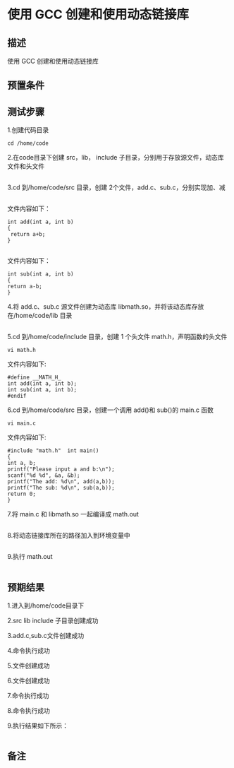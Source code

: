# 使用 GCC 创建和使用动态链接库

## 描述

使用 GCC 创建和使用动态链接库

## 预置条件

## 测试步骤

1.创建代码目录

```mkdir /home/code
cd /home/code
```

2.在code目录下创建 src，lib， include 子目录，分别用于存放源文件，动态库文件和头文件

```mkdir src / mkdir lib / mkidr include
```

3.cd 到/home/code/src 目录，创建 2个文件，add.c、sub.c，分别实现加、减

```vi add.c
```

文件内容如下：

```#include "math.h"  
int add(int a, int b)  
{         
 return a+b;  
} 
```

```vi sub.c
```

文件内容如下：

```#include "math.h"  
int sub(int a, int b)  
{          
return a-b;  
} 
```

4.将 add.c、sub.c 源文件创建为动态库 libmath.so，并将该动态库存放在/home/code/lib 目录

```gcc -fPIC -shared add.c sub.c -o /home/code/lib/libmath.so
```

5.cd 到/home/code/include 目录，创建 1 个头文件 math.h，声明函数的头文件

```cd /home/code/include
vi math.h
```

文件内容如下:

```#ifndef __MATH_H_  
#define __MATH_H_  
int add(int a, int b);  
int sub(int a, int b);  
#endif
```

6.cd 到/home/code/src 目录，创建一个调用 add()和 sub()的 main.c 函数

```cd /home/code/src
vi main.c
```

文件内容如下:

```#include <stdio.h>  
#include "math.h"  int main()  
{          
int a, b;          
printf("Please input a and b:\n");          
scanf("%d %d", &a, &b);          
printf("The add: %d\n", add(a,b));          
printf("The sub: %d\n", sub(a,b));          
return 0;  
}
```

7.将 main.c 和 libmath.so 一起编译成 math.out

```gcc main.c -I /home/code/include -L /home/code/lib -lmath -o math.out
```

8.将动态链接库所在的路径加入到环境变量中

```export LD_LIBRARY_PATH=/home/code/lib:$LD_LIBRARY_PATH
```

9.执行 math.out

```./math.out
```

## 预期结果

1.进入到/home/code目录下

2.src lib include 子目录创建成功

3.add.c,sub.c文件创建成功

4.命令执行成功

5.文件创建成功

6.文件创建成功

7.命令执行成功

8.命令执行成功

9.执行结果如下所示：

```Please input a and b:
```

## 备注